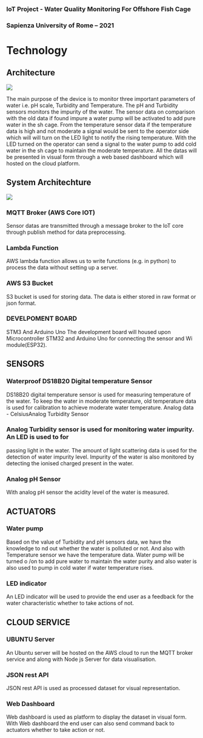 ### IoT Project - Water Quality Monitoring For Offshore Fish Cage

### Sapienza University of Rome – 2021

# Technology

## Architecture

![](../../images/Arch.png)

The main purpose of the device is to monitor three important parameters of water i.e.
pH scale, Turbidity and Temperature. The pH and Turbidity sensors monitors the impurity
of the water. The sensor data on comparison with the old data if found impure a water
pump will be activated to add pure water in the sh cage. From the temperature sensor
data if the temperature data is high and not moderate a signal would be sent to the
operator side which will will turn on the LED light to notify the rising temperature. With the
LED turned on the operator can send a signal to the water pump to add cold water in the
sh cage to maintain the moderate temperature. All the datas will be presented in visual
form through a web based dashboard which will hosted on the cloud platform.

## System Architechture

![](../../images/systemArchitechture.png)

### MQTT Broker (AWS Core IOT)

Sensor datas are transmitted through a message broker to the IoT core through publish
method for data preprocessing.

### Lambda Function

AWS lambda function allows us to write functions (e.g. in python) to process the data
without setting up a server.

### AWS S3 Bucket

S3 bucket is used for storing data. The data is either stored in raw format or json format.

### DEVELPOMENT BOARD

STM3 And Arduino Uno
The development board will housed upon Microcontroller STM32 and Arduino Uno for
connecting the sensor and Wi module(ESP32).

## SENSORS

### Waterproof DS18B20 Digital temperature Sensor

DS18B20 digital temperature sensor is used for measuring temperature of the water. To
keep the water in moderate temperature, old temperature data is used for calibration to
achieve moderate water temperature.
Analog data - CelsiusAnalog Turbidity Sensor

### Analog Turbidity sensor is used for monitoring water impurity. An LED is used to for

passing light in the water. The amount of light scattering data is used for the detection of
water impurity level. Impurity of the water is also monitored by detecting the ionised
charged present in the water.

### Analog pH Sensor

With analog pH sensor the acidity level of the water is measured.

## ACTUATORS

### Water pump

Based on the value of Turbidity and pH sensors data, we have the knowledge to nd out
whether the water is polluted or not. And also with Temperature sensor we have the
temperature data. Water pump will be turned o /on to add pure water to maintain the
water purity and also water is also used to pump in cold water if water temperature rises.

### LED indicator

An LED indicator will be used to provide the end user as a feedback for the water
characteristic whether to take actions of not.

## CLOUD SERVICE

### UBUNTU Server

An Ubuntu server will be hosted on the AWS cloud to run the MQTT broker service and
along with Node js Server for data visualisation.

### JSON rest API

JSON rest API is used as processed dataset for visual representation.

### Web Dashboard

Web dashboard is used as platform to display the dataset in visual form. With Web
dashboard the end user can also send command back to actuators whether to take
action or not.
